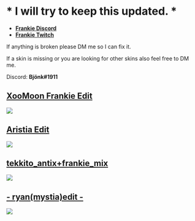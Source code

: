 # * I will try to keep this updated. *
* [**Frankie Discord**](https://discord.com/invite/5X2ukhm)
* [**Frankie Twitch**](https://www.twitch.tv/ruperti0n)

If anything is broken please DM me so I can fix it. 

If a skin is missing or you are looking for other skins also feel free to DM me.

Discord: **Bjönk#1911**




## [XooMoon Frankie Edit ](https://drive.google.com/file/d/15WJ38fU9hF6tPSolIBOiQ1aoSGr69LbC/view?usp=sharing)
![](https://i.imgur.com/pb83iCB.jpg)

## [Aristia Edit](https://www.dropbox.com/s/g9du153tn4gr4v7/-%20varvalian%20but%20ryan.osk?dl=0)
![](https://camo.githubusercontent.com/358e8cbacfaa897c64ecceb365b2beef2f5b8cf469c84c09510b0a5596684c87/68747470733a2f2f6f73752e7070792e73682f73732f3133303437313336)

## [tekkito_antix+frankie_mix](https://drive.google.com/file/d/1WJuV07LR-RSrq0wMVWuJHOUKaCl8vUrE/view?usp=sharing)
![](https://i.imgur.com/eoHPCR5.jpg)

## [- ryan(mystia)edit -](https://drive.google.com/file/d/1-haywGi8W_OloMQtMK5binTZfkcEawZH/view?usp=sharing)
![](https://osu.ppy.sh/ss/15871534/3bf7)

